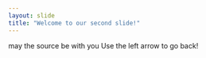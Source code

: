 ```yaml
---
layout: slide
title: "Welcome to our second slide!"
---
```

may the source be with you
Use the left arrow to go back!

